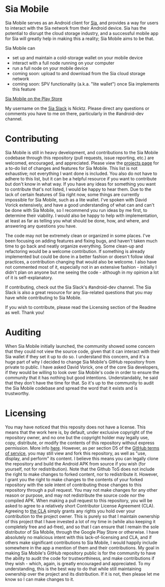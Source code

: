 # Sia Mobile
Sia Mobile serves as an Android client for [Sia](https://github.com/NebulousLabs/Sia), and provides a way for users to interact with the Sia network from their Android device. Sia has the potential to disrupt the cloud storage industry, and a successful mobile app for Sia will greatly help in making this a reality; Sia Mobile aims to be that.

Sia Mobile can
* set up and maintain a cold-storage wallet on your mobile device
* interact with a full node running on your computer
* run a full node on your mobile device
* coming soon: upload to and download from the Sia cloud storage network
* coming soon: SPV functionality (a.k.a. "lite wallet") once Sia implements this feature

[Sia Mobile on the Play Store](https://play.google.com/store/apps/details?id=vandyke.siamobile)

My username on the [Sia Slack](siatalk.slack.com) is Nicktz. Please direct any questions or comments you have to me on there, particularly in the #android-dev channel.

# Contributing
Sia Mobile is still in heavy development, and contributions to the Sia Mobile codebase through this repository (pull requests, issue reporting, etc.) are welcomed, encouraged, and appreciated. Please view the [projects page](https://github.com/NickvanDyke/Sia-Mobile/projects) for a to-do list of changes and features for Sia Mobile. This list is not exhaustive; not everything I want done is included. You also do not have to adhere to this list, but it can be a helpful resource if you want to contribute but don't know in what way. If you have any ideas for something you want to contribute that's not listed, I would be happy to hear them. Due to the lack of certain features of Sia right now, some things are currently impossible for Sia Mobile, such as a lite wallet. I've spoken with David Vorick extensively, and have a good understanding of what can and can't be done with Sia Mobile, so I recommend you run ideas by me first, to determine their viability. I would also be happy to help with implementation, at least as far as telling you what should be done, how, and where, and answering any questions you have.

The code may not be extremely clean or organized in some places. I've been focusing on adding features and fixing bugs, and haven't taken much time to go back and neatly organize everything. Some clean-up and refactoring would be a welcome contribution. If something is already implemented but could be done in a better fashion or doesn't follow ideal practices, a contribution changing that would also be welcome. I also have not commented most of it, especially not in an extensive fashion - initially I didn't plan on anyone but me seeing the code - although in my opinion a lot of it is self-explanatory.

If contributing, check out the Sia Slack's #android-dev channel. The Sia Slack is also a great resource for any Sia-related questions that you may have while contributing to Sia Mobile.

If you wish to contribute, please read the Licensing section of the Readme as well. Thank you!

# Auditing
When Sia Mobile initially launched, the community showed some concern that they could not view the source code, given that it can interact with their Sia wallet if they set it up to do so. I understand this concern, and it's a huge part of why I decided to change Sia Mobile's GitHub repository from private to public. I have asked David Vorick, one of the core Sia developers, if they would be willing to look over Sia Mobile's code in order to ensure the community that it has nothing but good intentions. Understandably, he said that they don't have the time for that. So it's up to the community to audit the Sia Mobile codebase and spread the word that it exists and is trustworthy.

# Licensing
You may have noticed that this reposity does not have a license. This means that the work here is, by default, under exclusive copyright of the repository owner, and no one but the copyright holder may legally use, copy, distribute, or modify the contents of this repository without express permission. More info [here](https://choosealicense.com/no-license/). However, as per section D5 of the [GitHub terms of service](https://help.github.com/articles/github-terms-of-service/), you may still view and fork this repository, as well as "use, display, and perform" its content. I believe this means you can legally clone the repository and build the Android APK from source if you wish (for yourself, not for redistribution). Note that the Github ToS does not include the right to make changes to forked content, nor to redistribute it. However, I grant you the right to make changes to the contents of your forked repository with the sole intent of contributing those changes to this repository through a pull request. You may not make changes for any other reason or purpose, and may not redistribute the source code nor the compiled APK. When making a pull request to this repository, you will be asked to agree to a relatively short Contributor License Agreement (CLA). Agreeing to [the CLA](https://gist.github.com/NickvanDyke/88e90b0cd9c95ff482b1ace258bd0e76) simply grants any rights you hold over your contribution to the project owner. This is purely so that I maintain ownership of this project that I have invested a lot of my time in (while also keeping it completely free and ad-free), and so that I can ensure that I remain the sole distributor of Sia Mobile, through the Google Play Store or otherwise. I have absolutely no malicious intent with this lack-of-licensing and CLA, and if others make significant contributions to Sia Mobile, I would happily include somewhere in the app a mention of them and their contributions. My goal in making Sia Mobile's GitHub repository public is for the community to have the ability to audit the code for trustworthiness, and make contributions if they wish - which, again, is greatly encouraged and appreciated. To my understanding, this is the best way to do that while still maintaining ownership over the project and its distribution. If it is not, then please let me know so I can make changes to it.
